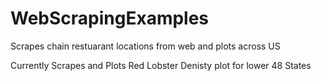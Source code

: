# WebScrapingExamples
Scrapes chain restuarant locations from web and plots across US

Currently Scrapes and Plots Red Lobster Denisty plot for lower 48 States

